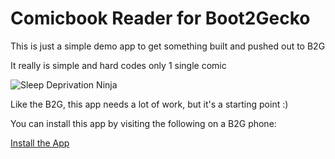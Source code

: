 # Comicbook Reader for Boot2Gecko
This is just a simple demo app to get something built and pushed out to B2G

It really is simple and hard codes only 1 single comic

![Sleep Deprivation Ninja](http://sleepdepninja.com/b2g/comics/comics/issue01/SleepDeprivationNinja-01.jpg)

Like the B2G, this app needs a lot of work, but it's a starting point :)

You can install this app by visiting the following on a B2G phone:

[Install the App](http://sleepdepninja.com/b2g/comics/install)